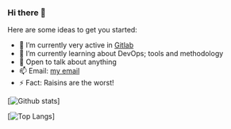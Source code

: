### Hi there 👋

Here are some ideas to get you started:

- 🔭 I’m currently very active in [Gitlab](https://gitlab.com/ivandres73)
- 🌱 I’m currently learning about DevOps; tools and methodology
- 💬 Open to talk about anything
- 📫 Email: [my email](ivandres73@gmail.com)
- ⚡ Fact: Raisins are the worst!

[![Github stats](https://github-readme-stats.vercel.app/api?username=ivandres73?theme=graywhite)]

[![Top Langs](https://github-readme-stats.vercel.app/api/top-langs/?username=ivandres73)]
